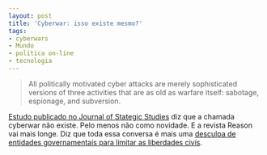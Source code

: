 ```yaml
---
layout: post
title: 'Cyberwar: isso existe mesmo?'
tags:
- cyberwars
- Mundo
- politica on-line
- tecnologia
---
```


> All politically motivated cyber attacks are merely sophisticated versions of three activities that are as old as warfare itself: sabotage, espionage, and subversion.

[Estudo publicado no Journal of Stategic Studies](http://www.tandfonline.com/doi/abs/10.1080/01402390.2011.608939) diz que a chamada cyberwar não existe. Pelo menos não como novidade. E a revista Reason vai mais longe. Diz que toda essa conversa é mais uma [desculpa de entidades governamentais para limitar as liberdades civís](http://reason.com/blog/2011/10/21/cyber-war-still-not-a-thing).
